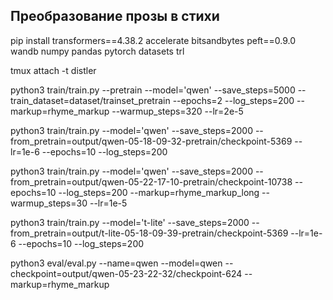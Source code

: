 ## Преобразование прозы в стихи

pip install transformers==4.38.2 accelerate bitsandbytes peft==0.9.0 wandb numpy pandas pytorch datasets trl

tmux attach -t distler

python3 train/train.py --pretrain --model='qwen' --save_steps=5000 --train_dataset=dataset/trainset_pretrain --epochs=2 --log_steps=200 --markup=rhyme_markup --warmup_steps=320 --lr=2e-5

python3 train/train.py --model='qwen' --save_steps=2000 --from_pretrain=output/qwen-05-18-09-32-pretrain/checkpoint-5369 --lr=1e-6 --epochs=10 --log_steps=200

python3 train/train.py --model='qwen' --save_steps=2000 --from_pretrain=output/qwen-05-22-17-10-pretrain/checkpoint-10738 --epochs=10 --log_steps=200 --markup=rhyme_markup_long --warmup_steps=30 --lr=1e-5

python3 train/train.py --model='t-lite' --save_steps=2000 --from_pretrain=output/t-lite-05-18-09-39-pretrain/checkpoint-5369 --lr=1e-6 --epochs=10 --log_steps=200

python3 eval/eval.py --name=qwen --model=qwen --checkpoint=output/qwen-05-23-22-32/checkpoint-624 --markup=rhyme_markup
